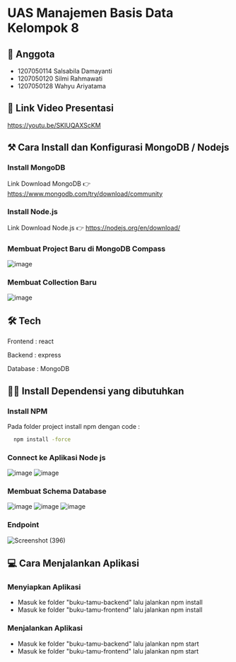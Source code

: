 # UAS Manajemen Basis Data Kelompok 8

## 🚀 Anggota
- 1207050114 Salsabila Damayanti
- 1207050120 Silmi Rahmawati
- 1207050128 Wahyu Ariyatama

## 🔗 Link Video Presentasi
https://youtu.be/SKIUQAXScKM

## ⚒️ Cara Install dan Konfigurasi MongoDB / Nodejs
### Install MongoDB
Link Download  MongoDB 👉 https://www.mongodb.com/try/download/community
### Install Node.js
Link Download Node.js 👉 https://nodejs.org/en/download/
### Membuat Project Baru di MongoDB Compass
![image](https://user-images.githubusercontent.com/88075963/209414417-6714344c-2d87-43a7-8f02-ecfa27ef8ad7.png)
### Membuat Collection Baru
![image](https://user-images.githubusercontent.com/88075963/209414460-10e886a8-a746-4265-a4f0-576e1a7f2084.png)

## 🛠 Tech
Frontend : react 

Backend  : express

Database : MongoDB


## 🧑‍💻 Install Dependensi yang dibutuhkan
### Install NPM
Pada folder project install npm dengan code :
```bash
  npm install -force
```
### Connect ke Aplikasi Node js
![image](https://user-images.githubusercontent.com/88075963/209414697-6218a446-b7d6-4727-9892-81bdd3f3afe5.png)
![image](https://user-images.githubusercontent.com/88075963/209414524-846e0d97-ca24-473e-82c0-f9fa21baf125.png)
### Membuat Schema Database
![image](https://user-images.githubusercontent.com/88075963/209414747-0cb1642c-b2cc-495e-b031-48ab94c3c366.png)
![image](https://user-images.githubusercontent.com/88075963/209414755-2d6f19f5-9015-4b4c-9423-a858af05566d.png)
![image](https://user-images.githubusercontent.com/88075963/209414793-8a9b2d59-82b4-4b33-84c9-78c07cd4db27.png)
### Endpoint
![Screenshot (396)](https://user-images.githubusercontent.com/88075963/209367940-6d216b92-fdfe-47f9-83e9-ba5872c8e6d5.png)

## 💻 Cara Menjalankan Aplikasi
### Menyiapkan Aplikasi
* Masuk ke folder "buku-tamu-backend" lalu jalankan npm install
* Masuk ke folder "buku-tamu-frontend" lalu jalankan npm install
### Menjalankan Aplikasi
* Masuk ke folder "buku-tamu-backend" lalu jalankan npm start
* Masuk ke folder "buku-tamu-frontend" lalu jalankan npm start
